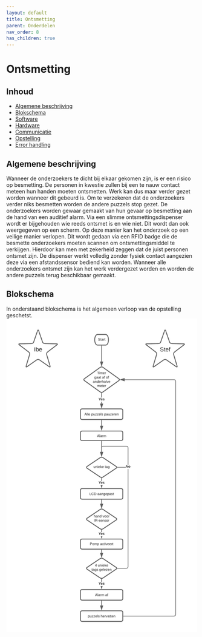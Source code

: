 ```yaml
---
layout: default
title: Ontsmetting
parent: Onderdelen
nav_order: 8
has_children: true
---
```


# Ontsmetting

## Inhoud
 
- [Algemene beschrijving](#Algemene-beschrijving)
- [Blokschema](#Blokschema)
- [Software](software.md) 
- [Hardware](hardware.md)
- [Communicatie](Communicatie.md)
- [Opstelling](opstelling.md)
- [Error handling](Error_Handling.md)
 
## Algemene beschrijving

Wanneer de onderzoekers te dicht bij elkaar gekomen zijn, is er een risico op besmetting. De personen in kwestie zullen bij een te nauw contact meteen hun handen moeten ontsmetten. Werk kan dus maar verder gezet worden wanneer dit gebeurd is. Om te verzekeren dat de onderzoekers verder niks besmetten worden de andere puzzels stop gezet. De onderzoekers worden gewaar gemaakt van hun gevaar op besmetting aan de hand van een auditief alarm. Via een slimme ontsmettingsdispenser wordt er bijgehouden wie reeds ontsmet is en wie niet. Dit wordt dan ook weergegeven op een scherm. Op deze manier kan het onderzoek op een veilige manier verlopen. Dit wordt gedaan via een RFID badge die de besmette onderzoekers moeten scannen om ontsmettingsmiddel te verkijgen. Hierdoor kan men met zekerheid zeggen dat de juist personen ontsmet zijn. De dispenser werkt volledig zonder fysiek contact aangezien deze via een afstandssensor bediend kan worden. Wanneer alle onderzoekers ontsmet zijn kan het werk verdergezet worden en worden de andere puzzels terug beschikbaar gemaakt.

## Blokschema

In onderstaand blokschema is het algemeen verloop van de opstelling geschetst.
![Algemene flowchart](ontsmettingsflowchart.png)


